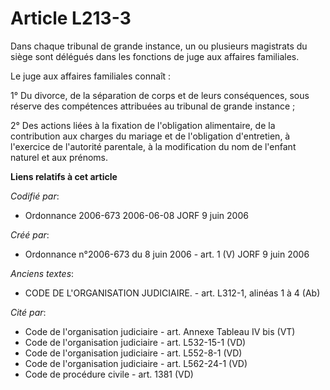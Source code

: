 # Article L213-3

Dans chaque tribunal de grande instance, un ou plusieurs magistrats du siège sont délégués dans les fonctions de juge aux
affaires familiales.

Le juge aux affaires familiales connaît :

1° Du divorce, de la séparation de corps et de leurs conséquences, sous réserve des compétences attribuées au tribunal de
grande instance ;

2° Des actions liées à la fixation de l'obligation alimentaire, de la contribution aux charges du mariage et de l'obligation
d'entretien, à l'exercice de l'autorité parentale, à la modification du nom de l'enfant naturel et aux prénoms.

**Liens relatifs à cet article**

_Codifié par_:

  - Ordonnance 2006-673 2006-06-08 JORF 9 juin 2006

_Créé par_:

  - Ordonnance n°2006-673 du 8 juin 2006 - art. 1 (V) JORF 9 juin 2006

_Anciens textes_:

  - CODE DE L'ORGANISATION JUDICIAIRE. - art. L312-1, alinéas 1 à 4 (Ab)

_Cité par_:

  - Code de l'organisation judiciaire - art. Annexe Tableau IV bis (VT)
  - Code de l'organisation judiciaire - art. L532-15-1 (VD)
  - Code de l'organisation judiciaire - art. L552-8-1 (VD)
  - Code de l'organisation judiciaire - art. L562-24-1 (VD)
  - Code de procédure civile - art. 1381 (VD)
